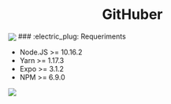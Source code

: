 <h1 align="center">GitHuber</h1>
<img src="new_assets/img1.png" align="center"/>
### :electric_plug: Requeriments

- Node.JS >= 10.16.2
- Yarn >= 1.17.3
- Expo >= 3.1.2
- NPM >= 6.9.0
<img src="new_assets/img2.png" align="left"/>
